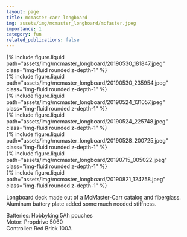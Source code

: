 ```yaml
---
layout: page
title: mcmaster-carr longboard
img: assets/img/mcmaster_longboard/mcfaster.jpeg
importance: 1
category: fun
related_publications: false
---
```


<div class="row">
    <div class="col-sm mt-3 mt-md-0">
        {% include figure.liquid path="assets/img/mcmaster_longboard/20190530_181847.jpeg" class="img-fluid rounded z-depth-1" %}
    </div>
    <div class="col-sm mt-3 mt-md-0">
        {% include figure.liquid path="assets/img/mcmaster_longboard/20190530_235954.jpeg" class="img-fluid rounded z-depth-1" %}
    </div>
</div>

<div class="row">
    <div class="col-sm mt-3 mt-md-0">
        {% include figure.liquid path="assets/img/mcmaster_longboard/20190524_131057.jpeg" class="img-fluid rounded z-depth-1" %}
    </div>
    <div class="col-sm mt-3 mt-md-0">
        {% include figure.liquid path="assets/img/mcmaster_longboard/20190524_225748.jpeg" class="img-fluid rounded z-depth-1" %}
    </div>
    <div class="col-sm mt-3 mt-md-0">
        {% include figure.liquid path="assets/img/mcmaster_longboard/20190528_200725.jpeg" class="img-fluid rounded z-depth-1" %}
    </div>
</div>

<div class="row">
    <div class="col-sm mt-3 mt-md-0">
        {% include figure.liquid path="assets/img/mcmaster_longboard/20190715_005022.jpeg" class="img-fluid rounded z-depth-1" %}
    </div>
    <div class="col-sm mt-3 mt-md-0">
        {% include figure.liquid path="assets/img/mcmaster_longboard/20190821_124758.jpeg" class="img-fluid rounded z-depth-1" %}
    </div>
</div>

Longboard deck made out of a McMaster-Carr catalog and fiberglass. Aluminum battery plate added some much needed stiffness.

Batteries: Hobbyking 5Ah pouches\
Motor: Propdrive 5060\
Controller: Red Brick 100A